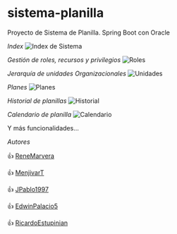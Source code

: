 # sistema-planilla

Proyecto de Sistema de Planilla. Spring Boot con Oracle

*Index*
![Index de Sistema](https://i.ibb.co/VCsSNyM/index.png)

*Gestión de roles, recursos y privilegios*
![Roles](https://i.ibb.co/wC7FxXr/roles.png)

*Jerarquía de unidades Organizacionales*
![Unidades](https://i.ibb.co/4pSGKDq/unidades.png)

*Planes*
![Planes](https://i.ibb.co/CnXyvwv/plan.png)

*Historial de planillas*
![Historial](https://i.ibb.co/2WDRCHg/historial.png)

*Calendario de planilla*
![Calendario](https://i.ibb.co/GHJVsyC/calendar.png)

Y más funcionalidades...

*Autores*

👍 [ReneMarvera](https://github.com/ReneMarvera)

👍 [MenjivarT](https://github.com/MenjivarT)

👍 [JPablo1997](https://github.com/JPablo1997)

👍 [EdwinPalacio5](https://github.com/EdwinPalacio5)

👍 [RicardoEstupinian](https://github.com/RicardoEstupinian)


